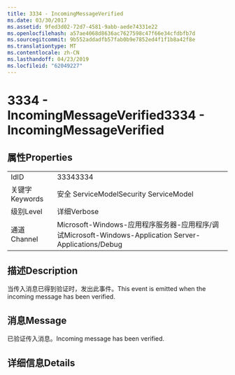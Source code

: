 ```yaml
---
title: 3334 - IncomingMessageVerified
ms.date: 03/30/2017
ms.assetid: 9fed3d02-72d7-4581-9abb-aede74331e22
ms.openlocfilehash: a57ae4068d8636ac7627598c47f66e34cfdbfb7d
ms.sourcegitcommit: 9b552addadfb57fab0b9e7852ed4f1f1b8a42f8e
ms.translationtype: MT
ms.contentlocale: zh-CN
ms.lasthandoff: 04/23/2019
ms.locfileid: "62049227"
---
```

# <a name="3334---incomingmessageverified"></a><span data-ttu-id="0c2f3-102">3334 - IncomingMessageVerified</span><span class="sxs-lookup"><span data-stu-id="0c2f3-102">3334 - IncomingMessageVerified</span></span>
## <a name="properties"></a><span data-ttu-id="0c2f3-103">属性</span><span class="sxs-lookup"><span data-stu-id="0c2f3-103">Properties</span></span>  
  
|||  
|-|-|  
|<span data-ttu-id="0c2f3-104">Id</span><span class="sxs-lookup"><span data-stu-id="0c2f3-104">ID</span></span>|<span data-ttu-id="0c2f3-105">3334</span><span class="sxs-lookup"><span data-stu-id="0c2f3-105">3334</span></span>|  
|<span data-ttu-id="0c2f3-106">关键字</span><span class="sxs-lookup"><span data-stu-id="0c2f3-106">Keywords</span></span>|<span data-ttu-id="0c2f3-107">安全 ServiceModel</span><span class="sxs-lookup"><span data-stu-id="0c2f3-107">Security ServiceModel</span></span>|  
|<span data-ttu-id="0c2f3-108">级别</span><span class="sxs-lookup"><span data-stu-id="0c2f3-108">Level</span></span>|<span data-ttu-id="0c2f3-109">详细</span><span class="sxs-lookup"><span data-stu-id="0c2f3-109">Verbose</span></span>|  
|<span data-ttu-id="0c2f3-110">通道</span><span class="sxs-lookup"><span data-stu-id="0c2f3-110">Channel</span></span>|<span data-ttu-id="0c2f3-111">Microsoft-Windows-应用程序服务器-应用程序/调试</span><span class="sxs-lookup"><span data-stu-id="0c2f3-111">Microsoft-Windows-Application Server-Applications/Debug</span></span>|  
  
## <a name="description"></a><span data-ttu-id="0c2f3-112">描述</span><span class="sxs-lookup"><span data-stu-id="0c2f3-112">Description</span></span>  
 <span data-ttu-id="0c2f3-113">当传入消息已得到验证时，发出此事件。</span><span class="sxs-lookup"><span data-stu-id="0c2f3-113">This event is emitted when the incoming message has been verified.</span></span>  
  
## <a name="message"></a><span data-ttu-id="0c2f3-114">消息</span><span class="sxs-lookup"><span data-stu-id="0c2f3-114">Message</span></span>  
 <span data-ttu-id="0c2f3-115">已验证传入消息。</span><span class="sxs-lookup"><span data-stu-id="0c2f3-115">Incoming message has been verified.</span></span>  
  
## <a name="details"></a><span data-ttu-id="0c2f3-116">详细信息</span><span class="sxs-lookup"><span data-stu-id="0c2f3-116">Details</span></span>
